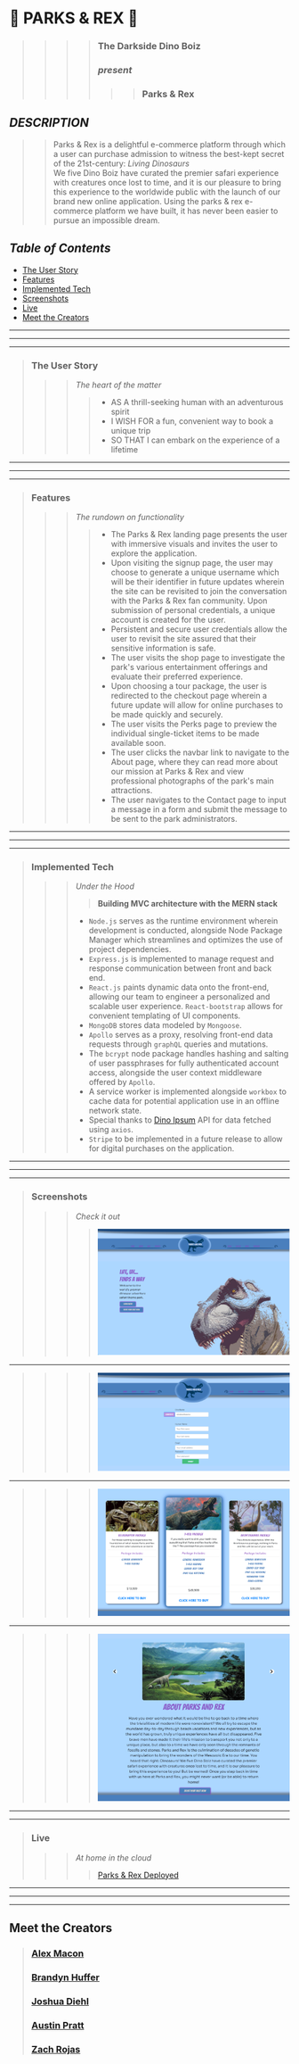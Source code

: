 #   🌴 PARKS & REX 🌴

>>>> ### **The Darkside Dino Boiz**  
>>>> ###  *present*   
>>>>>> ###  **Parks & Rex**

## *DESCRIPTION* 

>> Parks & Rex is a delightful e-commerce platform through which a user can purchase admission to witness the best-kept secret of the 21st-century:  *Living Dinosaurs*  
>> We five Dino Boiz have curated the premier safari experience with creatures once lost to time, and it is our pleasure to bring this experience to the worldwide public with the launch of our brand new online application. 
>> Using the parks & rex e-commerce platform we have built, it has never been easier to pursue an impossible dream.

## *Table of Contents*  
- [The User Story](#the-user-story)
- [Features](#features)
- [Implemented Tech](#implemented-tech)
- [Screenshots](#screenshots)
- [Live](#live)  
- [Meet the Creators](#meet-the-creators)

___  
___
___
> ### **The User Story**
>>>  *The heart of the matter* <br>
>>>>  - AS A thrill-seeking human with an adventurous spirit  
>>>>  - I WISH FOR a fun, convenient way to book a unique trip  
>>>>  - SO THAT I can embark on the experience of a lifetime
___  
___
___  
> ### **Features**
>>>  *The rundown on functionality* <br>
>>>>  - The Parks & Rex landing page presents the user with immersive visuals and invites the user to explore the application.  
>>>>  - Upon visiting the signup page, the user may choose to generate a unique username which will be their identifier in future updates wherein the site can be revisited to join the conversation with the Parks & Rex fan community. Upon submission of personal credentials, a unique account is created for the user.  
>>>>  - Persistent and secure user credentials allow the user to revisit the site assured that their sensitive information is safe.  
>>>>  - The user visits the shop page to investigate the park's various entertainment offerings and evaluate their preferred experience.  
>>>>  - Upon choosing a tour package, the user is redirected to the checkout page wherein a future update will allow for online purchases to be made quickly and securely.  
>>>>  - The user visits the Perks page to preview the individual single-ticket items to be made available soon.   
>>>>  - The user clicks the navbar link to navigate to the About page, where they can read more about our mission at Parks & Rex and view professional photographs of the park's main attractions.  
>>>>  - The user navigates to the Contact page to input a message in a form and submit the message to be sent to the park administrators.  
___  
___
___  
> ### **Implemented Tech**
>>>  *Under the Hood* <br>
>>>>  **Building MVC architecture with the MERN stack**  
>>>  - `Node.js` serves as the runtime environment wherein development is conducted, alongside Node Package Manager which streamlines and optimizes the use of project dependencies.  
>>>  - `Express.js` is implemented to manage request and response communication between front and back end.  
>>>  - `React.js` paints dynamic data onto the front-end, allowing our team to engineer a personalized and scalable user experience.  `React-bootstrap` allows for convenient templating of UI components. 
>>>  - `MongoDB` stores data modeled by `Mongoose`.  
>>>  - `Apollo` serves as a proxy, resolving front-end data requests through `graphQL` queries and mutations.  
>>>  - The `bcrypt` node package handles hashing and salting of user passphrases for fully authenticated account access, alongside the user context middleware offered by `Apollo`.  
>>>  - A service worker is implemented alongside `workbox` to cache data for potential application use in an offline network state.  
>>>  - Special thanks to [Dino Ipsum](https://dinoipsum.com/) API for data fetched using `axios`.  
>>>  - `Stripe` to be implemented in a future release to allow for digital purchases on the application.  
___  
___
___  
> ### **Screenshots**
>>>  *Check it out* <br>
>>>>  ![Parks & Rex Landing Page](./client/public/README-imgs/landing-page.png)
___    
>>>>  ![Signup form](./client/public/README-imgs/signup.png) 
___
>>>>  ![Shop page displaying available packages](./client/public/README-imgs/shop.png)
___  
>>>>  ![About the park](./client/public/README-imgs/about.png)
___
___  
> ### **Live**
>>>  *At home in the cloud* <br>
>>>>  [Parks & Rex Deployed]()
___  
___
___  

## Meet the Creators

> ### [Alex Macon](https://github.com/alexdmacon)
> ### [Brandyn Huffer](https://github.com/brandynh)
> ### [Joshua Diehl](https://github.com/JaynewDee)
> ### [Austin Pratt](https://github.com/hargis32)
> ### [Zach Rojas](https://github.com/zachrojas)



